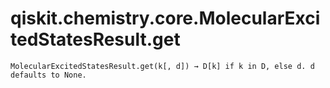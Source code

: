 # qiskit.chemistry.core.MolecularExcitedStatesResult.get

`MolecularExcitedStatesResult.get(k[, d]) → D[k] if k in D, else d. d defaults to None.`
